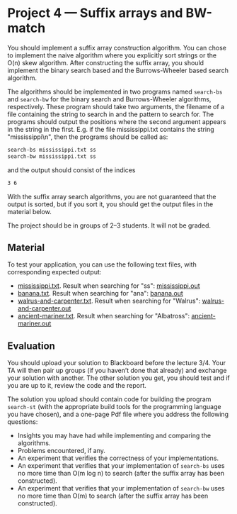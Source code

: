 # Project 4 — Suffix arrays and BW-match

You should implement a suffix array construction algorithm. You can chose to implement the naive algorithm where you explicitly sort strings or the O(n) skew algorithm. After constructing the suffix array, you should implement the binary search based and the Burrows-Wheeler based search algorithm.

The algorithms should be implemented in two programs named `search-bs` and `search-bw` for the binary search and Burrows-Wheeler algorithms, respectively. These program should take two arguments, the filename of a file containing the string to search in and the pattern to search for. The programs should output the positions where the second argument appears in the string in the first. E.g. if the file mississippi.txt contains the string "mississippi\n", then the programs should be called as:

```sh
search-bs mississippi.txt ss
search-bw mississippi.txt ss
```

and the output should consist of the indices

```sh
3 6
```

With the suffix array search algorithms, you are not guaranteed that the output is sorted, but if you sort it, you should get the output files in the material below.

The project should be in groups of 2–3 students. It will not be graded.

## Material 

To test your application, you can use the following text files, with corresponding expected output:

* [mississippi.txt](mississippi.txt). Result when searching for "ss": [mississippi.out](mississippi.out)
* [banana.txt](banana.txt). Result when searching for "ana": [banana.out](banana.out)
* [walrus-and-carpenter.txt](walrus-and-carpenter.txt). Result when searching for "Walrus": [walrus-and-carpenter.out](walrus-and-carpenter.out)
* [ancient-mariner.txt](ancient-mariner.txt). Result when searching for "Albatross": [ancient-mariner.out](ancient-mariner.out)

## Evaluation

You should upload your solution to Blackboard before the lecture  3/4. Your TA will then pair up groups (if you haven’t done that already) and exchange your solution with another. The other solution you get, you should test and if you are up to it, review the code and the report.

The solution you upload should contain code for building the program `search-st` (with the appropriate build tools for the programming language you have chosen), and a one-page Pdf file where you address the following questions:

* Insights you may have had while implementing and comparing the algorithms.
* Problems encountered, if any.
* An experiment that verifies the correctness of your implementations.
* An experiment that verifies that your implementation of `search-bs` uses no more time than O(m log n) to search (after the suffix array has been constructed).
* An experiment that verifies that your implementation of `search-bw` uses no more time than O(m) to search (after the suffix array has been constructed).

